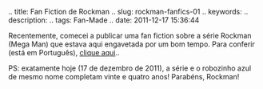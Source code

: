 .. title: Fan Fiction de Rockman
.. slug: rockman-fanfics-01
.. keywords: 
.. description: 
.. tags: Fan-Made
.. date: 2011-12-17 15:36:44

Recentemente, comecei a publicar uma fan fiction sobre a série Rockman (Mega Man) que estava aqui engavetada por um bom tempo. Para conferir (está em Português), [clique aqui](http://www.fanfiction.net/s/7589624/1/Megaman-X-Real-Life)..

PS: exatamente hoje (17 de dezembro de 2011), a série e o robozinho azul de mesmo nome completam vinte e quatro anos! Parabéns, Rockman!